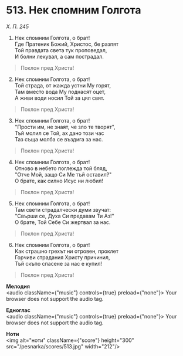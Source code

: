 # 513. Нек спомним Голгота

_Х. П. 245_

1. Нек спомним Голгота, о брат!  
Где Пратеник Божий, Христос, бе разпят  
Той правдата света тук проповедал,  
И болни лекувал, а сам пострадал.  

> Поклон пред Христа!

2. Нек спомним Голгота, о брат!  
Той страда, от жажда устни Му горят,  
Там вместо вода Му поднасят оцет,  
А живи води носил Той за цял свят.  

> Поклон пред Христа!

3. Нек спомним Голгота, о брат!  
"Прости им, не знаят, че зло те творят",  
Тъй молил се Той, ах дано този час  
Таз съща молба се въздига за нас.  

> Поклон пред Христа!

4. Нек спомним Голгота, о брат!  
Отново в небето поглежда той бляд,  
"Отче Мой, защо Си Ме тъй оставил?"  
О брате, как силно Исус ни любил!  

> Поклон пред Христа!

5. Нек спомним Голгота, о брат!  
Там свети страдалчески думи звучат:  
"Свърши се, Духа Си предавам Ти Аз!"  
О брате, Той Себе Си жертвал за нас.  

> Поклон пред Христа!

6. Нек спомним Голгота, о брат!  
Как страшно грехът ни отровен, проклет  
Горчиви страдания Христу причинил,  
Тъй скъпо спасене за нас е купил!  

> Поклон пред Христа!

**Мелодия**  
<audio className={"music"} controls={true} preload={"none"}>
    <source src="/pesnarka/mp3/513.mp3" type="audio/mpeg"/>
    Your browser does not support the audio tag.
</audio>

**Едноглас**  
<audio className={"music"} controls={true} preload={"none"}>
    <source src="/pesnarka/transp/513.mp3" type="audio/mpeg"/>
    Your browser does not support the audio tag.
</audio>

**Ноти**  
<img alt="ноти" className={"score"} height="300" src="/pesnarka/scores/513.jpg" width="212"/>
